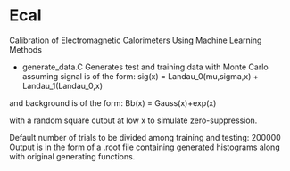 # Ecal
Calibration of Electromagnetic Calorimeters Using Machine Learning Methods

+ generate_data.C
Generates test and training data with Monte Carlo assuming signal is of the form:
sig(x) = Landau_0(mu,sigma,x) + Landau_1(Landau_0,x)

and background is of the form:
Bb(x) = Gauss(x)+exp(x)

with a random square cutout at low x to simulate zero-suppression.

Default number of trials to be divided among training and testing: 200000
Output is in the form of a .root file containing generated histograms along with original generating functions.